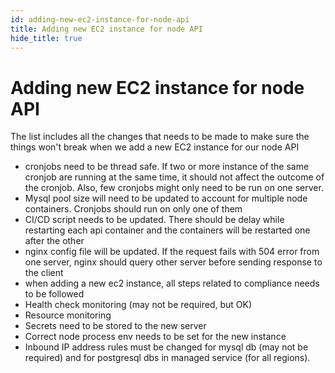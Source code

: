 ```yaml
---
id: adding-new-ec2-instance-for-node-api
title: Adding new EC2 instance for node API
hide_title: true
---
```


# Adding new EC2 instance for node API

The list includes all the changes that needs to be made to make sure the things won't break when we add a new EC2 instance for our node API

- cronjobs need to be thread safe. If two or more instance of the same cronjob are running at the same time, it should not affect the outcome of the cronjob. Also, few cronjobs might only need to be run on one server.
- Mysql pool size will need to be updated to account for multiple node containers. Cronjobs should run on only one of them
- CI/CD script needs to be updated. There should be delay while restarting each api container and the containers will be restarted one after the other
- nginx config file will be updated. If the request fails with 504 error from one server, nginx should query other server before sending response to the client
- when adding a new ec2 instance, all steps related to compliance needs to be followed
- Health check monitoring (may not be required, but OK)
- Resource monitoring
- Secrets need to be stored to the new server
- Correct node process env needs to be set for the new instance
- Inbound IP address rules must be changed for mysql db (may not be required) and for postgresql dbs in managed service (for all regions).